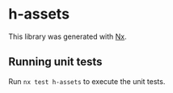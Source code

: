 # h-assets

This library was generated with [Nx](https://nx.dev).

## Running unit tests

Run `nx test h-assets` to execute the unit tests.

